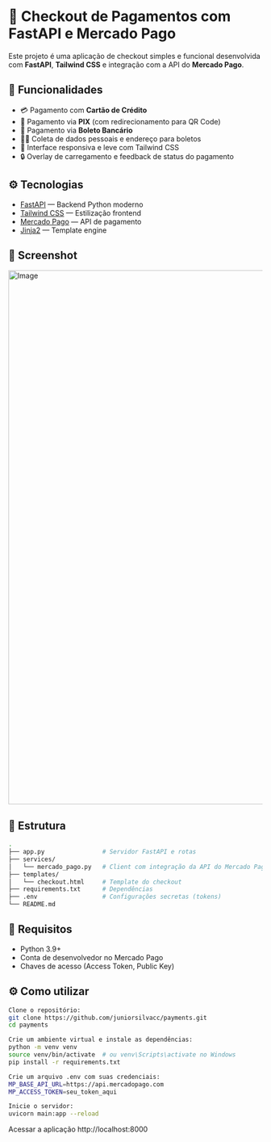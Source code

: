 # 🧾 Checkout de Pagamentos com FastAPI e Mercado Pago

Este projeto é uma aplicação de checkout simples e funcional desenvolvida com **FastAPI**, **Tailwind CSS** e integração com a API do **Mercado Pago**.

## 🚀 Funcionalidades
- 💳 Pagamento com **Cartão de Crédito**
- 💸 Pagamento via **PIX** (com redirecionamento para QR Code)
- 🧾 Pagamento via **Boleto Bancário**
- 🧍‍♂️ Coleta de dados pessoais e endereço para boletos
- 🎯 Interface responsiva e leve com Tailwind CSS
- 🔒 Overlay de carregamento e feedback de status do pagamento

## ⚙️ Tecnologias
- [FastAPI](https://fastapi.tiangolo.com/) — Backend Python moderno
- [Tailwind CSS](https://tailwindcss.com/) — Estilização frontend
- [Mercado Pago](https://www.mercadopago.com.br/developers/pt/guides) — API de pagamento
- [Jinja2](https://jinja.palletsprojects.com/) — Template engine

## 📸 Screenshot
<img width="1208" height="1058" alt="Image" src="https://github.com/user-attachments/assets/f336e263-c2ef-4cd7-9ca8-a06dd17060a9" />

## 📂 Estrutura
```bash
.
├── app.py                # Servidor FastAPI e rotas
├── services/
│   └── mercado_pago.py   # Client com integração da API do Mercado Pago
├── templates/
│   └── checkout.html     # Template do checkout
├── requirements.txt      # Dependências
├── .env                  # Configurações secretas (tokens)
└── README.md             
```

## 📝 Requisitos
- Python 3.9+
- Conta de desenvolvedor no Mercado Pago
- Chaves de acesso (Access Token, Public Key)

## ⚙️ Como utilizar
```bash
Clone o repositório:
git clone https://github.com/juniorsilvacc/payments.git
cd payments
```

```bash
Crie um ambiente virtual e instale as dependências:
python -m venv venv
source venv/bin/activate  # ou venv\Scripts\activate no Windows
pip install -r requirements.txt
```

```bash
Crie um arquivo .env com suas credenciais:
MP_BASE_API_URL=https://api.mercadopago.com
MP_ACCESS_TOKEN=seu_token_aqui
```

```bash
Inicie o servidor:
uvicorn main:app --reload
```

Acessar a aplicação http://localhost:8000
